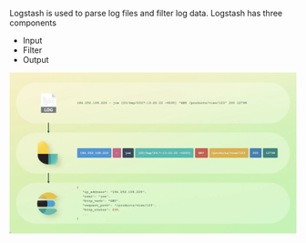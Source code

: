 Logstash is used to parse log files and filter log data. Logstash has three components
- Input
- Filter
- Output

![Overview](logstash_overview.png)
